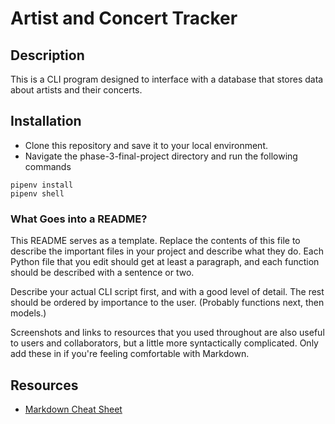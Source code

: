 # Artist and Concert Tracker

## Description
This is a CLI program designed to interface with a database that stores data about artists and their concerts.

## Installation 

- Clone this repository and save it to your local environment.
- Navigate the phase-3-final-project directory and run the following commands

```
pipenv install
pipenv shell
```

### What Goes into a README?

This README serves as a template. Replace the contents of this file to describe
the important files in your project and describe what they do. Each Python file
that you edit should get at least a paragraph, and each function should be
described with a sentence or two.

Describe your actual CLI script first, and with a good level of detail. The rest
should be ordered by importance to the user. (Probably functions next, then
models.)

Screenshots and links to resources that you used throughout are also useful to
users and collaborators, but a little more syntactically complicated. Only add
these in if you're feeling comfortable with Markdown.

## Resources

- [Markdown Cheat Sheet](https://www.markdownguide.org/cheat-sheet/)
